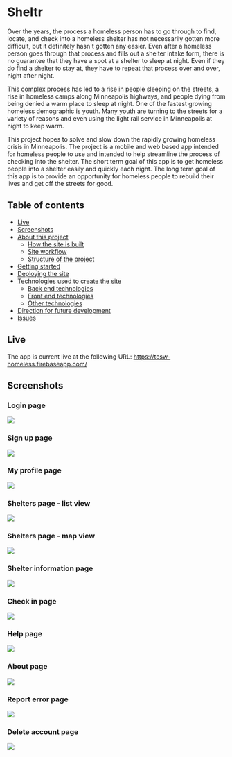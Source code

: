 # Sheltr

Over the years, the process a homeless person has to go through to find, locate, and check into a homeless shelter has not necessarily gotten more difficult, but it definitely hasn't gotten any easier. Even after a homeless person goes through that process and fills out a shelter intake form, there is no guarantee that they have a spot at a shelter to sleep at night. Even if they do find a shelter to stay at, they have to repeat that process over and over, night after night.

This complex process has led to a rise in people sleeping on the streets, a rise in homeless camps along Minneapolis highways, and people dying from being denied a warm place to sleep at night. One of the fastest growing homeless demographic is youth. Many youth are turning to the streets for a variety of reasons and even using the light rail service in Minneapolis at night to keep warm.

This project hopes to solve and slow down the rapidly growing homeless crisis in Minneapolis. The project is a mobile and web based app intended for homeless people to use and intended to help streamline the process of checking into the shelter. The short term goal of this app is to get homeless people into a shelter easily and quickly each night. The long term goal of this app is to provide an opportunity for homeless people to rebuild their lives and get off the streets for good.

## Table of contents

* [Live](#live)
* [Screenshots](#screenshots)
* [About this project](#about-this-project)
  * [How the site is built](#how-the-app-is-built)
  * [Site workflow](#workflow)
  * [Structure of the project](#project-structure)
* [Getting started](#getting-started)
* [Deploying the site](#deployment)
* [Technologies used to create the site](#technologies-used)
  * [Back end technologies](#Backend)
  * [Front end technologies](#Frontend)
  * [Other technologies](#Other)
* [Direction for future development](#future)
* [Issues](#Issues)

## <a name="live"></a>Live

The app is current live at the following URL:
<https://tcsw-homeless.firebaseapp.com/>

## <a name="screenshots"></a> Screenshots

### Login page

<img src="./readme_images/login.png">

### Sign up page

<img src="./readme_images/signup.png">

### My profile page

<img src="./readme_images/profile.png">

### Shelters page - list view

<img src="./readme_images/shelters_list.png">

### Shelters page - map view

<img src="./readme_images/shelters_map.png">

### Shelter information page

<img src="./readme_images/shelterinfo.png">

### Check in page

<img src="./readme_images/checkin.png">

### Help page

<img src="./readme_images/help.png">

### About page

<img src="./readme_images/about.png">

### Report error page

<img src="./readme_images/reporterror.png">

### Delete account page

<img src="./readme_images/delete.png">



